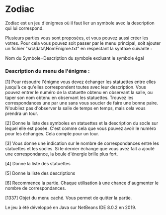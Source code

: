# Zodiac

Zodiac est un jeu d'énigmes où il faut lier un symbole avec la 
description qui lui correspond. 

Plusieurs parties vous sont proposées, 
et vous pouvez aussi créer les votres. 
Pour cela vous pouvez soit passer par le menu principal, 
soit ajouter un fichier "src\data\NomEnigme.txt"
en respectant la syntaxe suivante :

Nom du Symbole=Description du symbole excluant le symbole égal

### Description du menu de l'énigme :

[1] Pour résoudre l'énigme vous devez échanger les statuettes
entre elles jusqu'à ce qu'elles correspondent toutes avec
leur description.
Vous pouvez entrer le numéro de la statuette obtenu
en observant la salle, ou taper son nom obtenu 
en observant les statuettes.
Trouvez les correspondances une par une sans vous soucier
de faire une bonne paire. N'oubliez pas d'observer la salle
de temps en temps, mais cela vous prendra un tour.

[2] Donne la liste des symboles en statuettes
et la description du socle sur lequel elle est posée.
C'est comme cela que vous pouvez avoir le numéro
pour les échanges. Cela compte pour un tour.

[3] Vous donne une indication sur le nombre de correspondances
entre les statuettes et les socles. Si le dernier échange que
vous avez fait a ajouté une correspondance,
la boule d'énergie brille plus fort.

[4] Donne la liste des statuettes

[5] Donne la liste des descriptions

[6] Recommence la partie.
Chaque utilisation à une chance d'augmenter 
le nombre de correspondances.

[1337] Objet du menu caché.
Vous permet de quitter la partie.

Le jeu à été développé en Java sur NetBeans IDE 8.0.2 en 2019.
